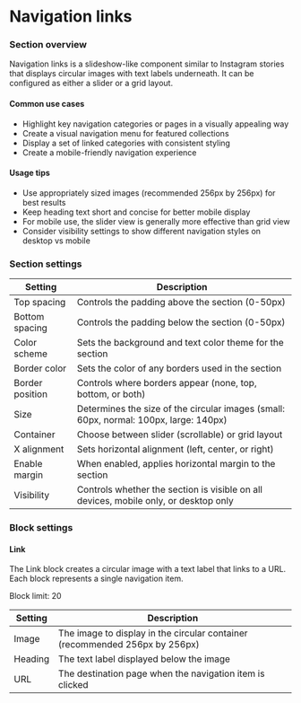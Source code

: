 # Navigation links

### Section overview

Navigation links is a slideshow-like component similar to Instagram stories that displays circular images with text labels underneath. It can be configured as either a slider or a grid layout.

#### Common use cases

* Highlight key navigation categories or pages in a visually appealing way
* Create a visual navigation menu for featured collections
* Display a set of linked categories with consistent styling
* Create a mobile-friendly navigation experience

#### Usage tips

* Use appropriately sized images (recommended 256px by 256px) for best results
* Keep heading text short and concise for better mobile display
* For mobile use, the slider view is generally more effective than grid view
* Consider visibility settings to show different navigation styles on desktop vs mobile

### Section settings

| Setting         | Description                                                                           |
| --------------- | ------------------------------------------------------------------------------------- |
| Top spacing     | Controls the padding above the section (0-50px)                                       |
| Bottom spacing  | Controls the padding below the section (0-50px)                                       |
| Color scheme    | Sets the background and text color theme for the section                              |
| Border color    | Sets the color of any borders used in the section                                     |
| Border position | Controls where borders appear (none, top, bottom, or both)                            |
| Size            | Determines the size of the circular images (small: 60px, normal: 100px, large: 140px) |
| Container       | Choose between slider (scrollable) or grid layout                                     |
| X alignment     | Sets horizontal alignment (left, center, or right)                                    |
| Enable margin   | When enabled, applies horizontal margin to the section                                |
| Visibility      | Controls whether the section is visible on all devices, mobile only, or desktop only  |

### Block settings

#### Link

The Link block creates a circular image with a text label that links to a URL. Each block represents a single navigation item.

Block limit: 20

| Setting | Description                                                                 |
| ------- | --------------------------------------------------------------------------- |
| Image   | The image to display in the circular container (recommended 256px by 256px) |
| Heading | The text label displayed below the image                                    |
| URL     | The destination page when the navigation item is clicked                    |
